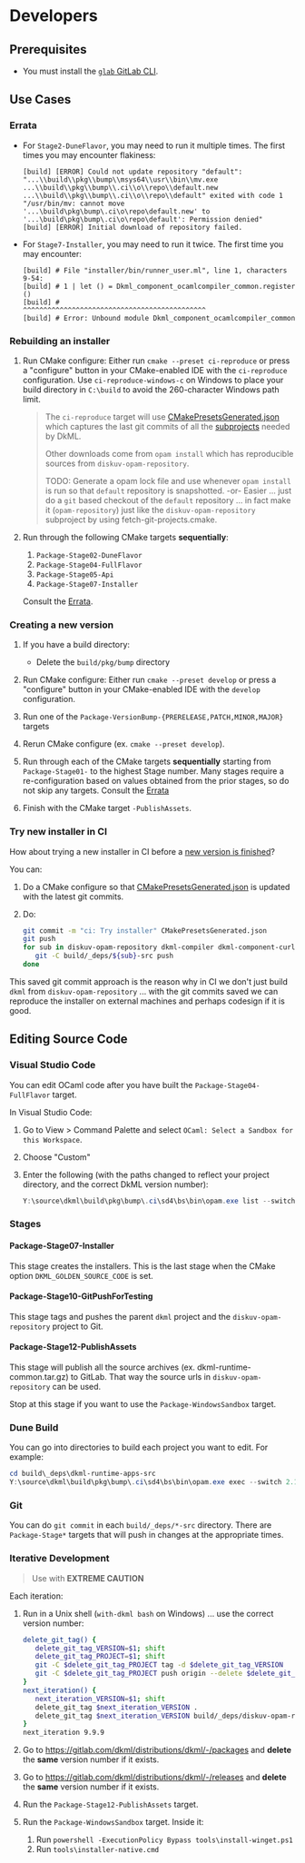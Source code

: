 # Developers

## Prerequisites

* You must install the [`glab` GitLab CLI](https://gitlab.com/gitlab-org/cli/#installation).

## Use Cases

### Errata

* For `Stage2-DuneFlavor`, you may need to run it multiple times. The first times you may encounter flakiness:

   ```text
   [build] [ERROR] Could not update repository "default": "...\\build\\pkg\\bump\\msys64\\usr\\bin\\mv.exe ...\\build\\pkg\\bump\\.ci\\o\\repo\\default.new ...\\build\\pkg\\bump\\.ci\\o\\repo\\default" exited with code 1 "/usr/bin/mv: cannot move '...\build\pkg\bump\.ci\o\repo\default.new' to '...\build\pkg\bump\.ci\o\repo\default': Permission denied"
   [build] [ERROR] Initial download of repository failed.
   ```

* For `Stage7-Installer`, you may need to run it twice. The first time you may encounter:

   ```text
   [build] # File "installer/bin/runner_user.ml", line 1, characters 9-54:
   [build] # 1 | let () = Dkml_component_ocamlcompiler_common.register ()
   [build] #              ^^^^^^^^^^^^^^^^^^^^^^^^^^^^^^^^^^^^^^^^^^^^^
   [build] # Error: Unbound module Dkml_component_ocamlcompiler_common
   ```

### Rebuilding an installer

1. Run CMake configure: Either run `cmake --preset ci-reproduce` or press a "configure" button in your
   CMake-enabled IDE with the `ci-reproduce` configuration. Use `ci-reproduce-windows-c` on Windows to
   place your build directory in `C:\build` to avoid the 260-character Windows path limit.

   > The `ci-reproduce` target will use [CMakePresetsGenerated.json](./CMakePresetsGenerated.json)
   > which captures the last git commits of all the [subprojects](./dependencies/fetch-git-projects.cmake)
   > needed by DkML.
   >
   > Other downloads come from `opam install` which has reproducible sources from
   > `diskuv-opam-repository`.
   >
   > TODO: Generate a opam lock file and use whenever `opam install`
   > is run so that `default` repository is snapshotted. -or- Easier ... just
   > do a `git` based checkout of the `default` repository ... in fact make it
   > (`opam-repository`) just like the `diskuv-opam-repository` subproject by
   > using fetch-git-projects.cmake.

2. Run through the following CMake targets **sequentially**:
   1. `Package-Stage02-DuneFlavor`
   2. `Package-Stage04-FullFlavor`
   3. `Package-Stage05-Api`
   4. `Package-Stage07-Installer`

   Consult the [Errata](#errata).

### Creating a new version

1. If you have a build directory:

   * Delete the `build/pkg/bump` directory

2. Run CMake configure: Either run `cmake --preset develop` or press a "configure" button in your
   CMake-enabled IDE with the `develop` configuration.
3. Run one of the `Package-VersionBump-{PRERELEASE,PATCH,MINOR,MAJOR}` targets
4. Rerun CMake configure (ex. `cmake --preset develop`).
5. Run through each of the CMake targets **sequentially** starting from `Package-Stage01-` to
   the highest Stage number. Many stages require a re-configuration based on
   values obtained from the prior stages, so do not skip any targets. Consult the
   [Errata](#errata)
6. Finish with the CMake target `-PublishAssets`.

### Try new installer in CI

How about trying a new installer in CI before a [new version is finished](#creating-a-new-version)?

You can:

1. Do a CMake configure so that [CMakePresetsGenerated.json](./CMakePresetsGenerated.json) is updated with
   the latest git commits.
2. Do:

   ```sh
   git commit -m "ci: Try installer" CMakePresetsGenerated.json
   git push
   for sub in diskuv-opam-repository dkml-compiler dkml-component-curl dkml-component-desktop dkml-component-ocamlcompiler dkml-component-ocamlrun dkml-component-opam dkml-component-unixutils dkml-install-api dkml-installer-ocaml-byte dkml-installer-ocaml dkml-runtime-apps dkml-runtime-common dkml-runtime-distribution dkml-workflows; do
      git -C build/_deps/${sub}-src push
   done
   ```

This saved git commit approach is the reason why in CI we don't just build `dkml` from `diskuv-opam-repository` ... with
the git commits saved we can reproduce the installer on external machines and perhaps codesign if it is good.

## Editing Source Code

### Visual Studio Code

You can edit OCaml code after you have built the `Package-Stage04-FullFlavor` target.

In Visual Studio Code:

1. Go to View > Command Palette and select `OCaml: Select a Sandbox for this Workspace`.
2. Choose "Custom"
3. Enter the following (with the paths changed to reflect your project directory, and the correct DkML version number):

   ```powershell
   Y:\source\dkml\build\pkg\bump\.ci\sd4\bs\bin\opam.exe list --switch 2.1.0 --root Y:/source/dkml/build/pkg/bump/.ci/o -- $prog $args
   ```

### Stages

#### Package-Stage07-Installer

This stage creates the installers. This is the last stage when the CMake option `DKML_GOLDEN_SOURCE_CODE` is set.

#### Package-Stage10-GitPushForTesting

This stage tags and pushes the parent `dkml` project and the `diskuv-opam-repository` project
to Git.

#### Package-Stage12-PublishAssets

This stage will publish all the source archives (ex. dkml-runtime-common.tar.gz) to GitLab. That way
the source urls in `diskuv-opam-repository` can be used.

Stop at this stage if you want to use the `Package-WindowsSandbox` target.

### Dune Build

You can go into directories to build each project you want to edit. For example:

```powershell
cd build\_deps\dkml-runtime-apps-src
Y:\source\dkml\build\pkg\bump\.ci\sd4\bs\bin\opam.exe exec --switch 2.1.0 --root Y:\source\dkml\build\pkg\bump\.ci\o -- dune build
```

### Git

You can do `git commit` in each `build/_deps/*-src` directory. There are `Package-Stage*` targets that will push in changes
at the appropriate times.

### Iterative Development

> Use with **EXTREME CAUTION**

Each iteration:

1. Run in a Unix shell (`with-dkml bash` on Windows) ... use the correct version number:

   ```sh
   delete_git_tag() {
      delete_git_tag_VERSION=$1; shift
      delete_git_tag_PROJECT=$1; shift
      git -C $delete_git_tag_PROJECT tag -d $delete_git_tag_VERSION
      git -C $delete_git_tag_PROJECT push origin --delete $delete_git_tag_VERSION
   }
   next_iteration() {
      next_iteration_VERSION=$1; shift
      delete_git_tag $next_iteration_VERSION .
      delete_git_tag $next_iteration_VERSION build/_deps/diskuv-opam-repository-src
   }
   next_iteration 9.9.9
   ```

2. Go to <https://gitlab.com/dkml/distributions/dkml/-/packages> and **delete** the **same** version number if it exists.
3. Go to <https://gitlab.com/dkml/distributions/dkml/-/releases> and **delete** the **same** version number if it exists.
4. Run the `Package-Stage12-PublishAssets` target.
5. Run the `Package-WindowsSandbox` target. Inside it:
   1. Run `powershell -ExecutionPolicy Bypass tools\install-winget.ps1`
   2. Run `tools\installer-native.cmd`

